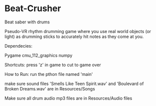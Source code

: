 # Beat-Crusher
Beat saber with drums

Pseudo-VR rhythm drumming game where you use real world objects (or light) as drumming sticks to accurately hit notes as they come at you.

Dependecies:

Pygame
cmu_112_graphics
numpy


Shortcuts:
press 'z' in game to cut to game over

How to Run:
run the pthon file named 'main'

make sure sound files 'Smells Like Teen Spirit.wav' and 'Boulevard of Broken Dreams.wav' are in Resources/Songs

Make sure all drum audio mp3 files are in Resources/Audio files